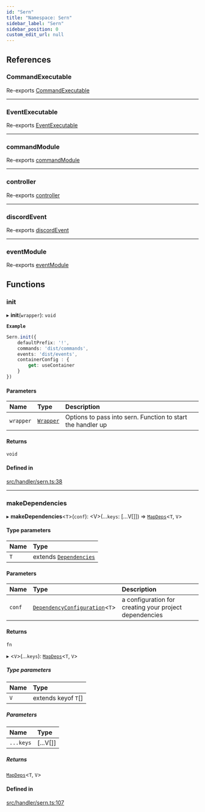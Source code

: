 ```yaml
---
id: "Sern"
title: "Namespace: Sern"
sidebar_label: "Sern"
sidebar_position: 0
custom_edit_url: null
---
```


## References

### CommandExecutable

Re-exports [CommandExecutable](../classes/CommandExecutable.md)

___

### EventExecutable

Re-exports [EventExecutable](../classes/EventExecutable.md)

___

### commandModule

Re-exports [commandModule](../modules.md#commandmodule-1)

___

### controller

Re-exports [controller](../modules.md#controller)

___

### discordEvent

Re-exports [discordEvent](../modules.md#discordevent)

___

### eventModule

Re-exports [eventModule](../modules.md#eventmodule-1)

## Functions

### init

▸ **init**(`wrapper`): `void`

**`Example`**

```ts title="src/index.ts"
Sern.init({
    defaultPrefix: '!',
    commands: 'dist/commands',
    events: 'dist/events',
    containerConfig : {
        get: useContainer
    }
})
```

#### Parameters

| Name | Type | Description |
| :------ | :------ | :------ |
| `wrapper` | [`Wrapper`](../interfaces/Wrapper.md) | Options to pass into sern.  Function to start the handler up |

#### Returns

`void`

#### Defined in

[src/handler/sern.ts:38](https://github.com/sern-handler/handler/blob/33f1446/src/handler/sern.ts#L38)

___

### makeDependencies

▸ **makeDependencies**<`T`\>(`conf`): <V\>(...`keys`: [...V[]]) => [`MapDeps`](../modules.md#mapdeps)<`T`, `V`\>

#### Type parameters

| Name | Type |
| :------ | :------ |
| `T` | extends [`Dependencies`](../interfaces/Dependencies.md) |

#### Parameters

| Name | Type | Description |
| :------ | :------ | :------ |
| `conf` | [`DependencyConfiguration`](../interfaces/DependencyConfiguration.md)<`T`\> | a configuration for creating your project dependencies |

#### Returns

`fn`

▸ <`V`\>(...`keys`): [`MapDeps`](../modules.md#mapdeps)<`T`, `V`\>

##### Type parameters

| Name | Type |
| :------ | :------ |
| `V` | extends keyof `T`[] |

##### Parameters

| Name | Type |
| :------ | :------ |
| `...keys` | [...V[]] |

##### Returns

[`MapDeps`](../modules.md#mapdeps)<`T`, `V`\>

#### Defined in

[src/handler/sern.ts:107](https://github.com/sern-handler/handler/blob/33f1446/src/handler/sern.ts#L107)
